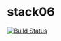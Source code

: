 # stack06

[![Build Status](https://travis-ci.org/yanaxgrishkova/stack06.svg?branch=master)](https://travis-ci.org/yanaxgrishkova/stack06)

